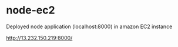 # node-ec2

Deployed node application (localhost:8000) in amazon EC2 instance 

http://13.232.150.219:8000/
